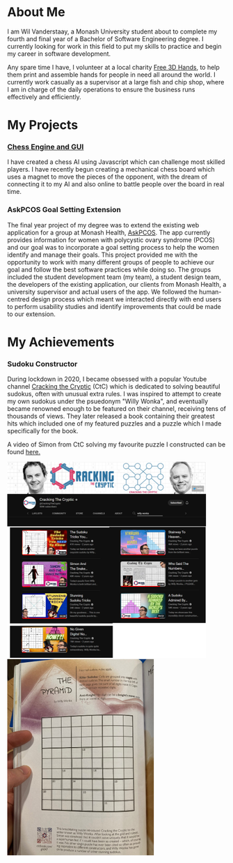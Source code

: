 # About Me

I am Wil Vanderstaay, a Monash University student about to complete my fourth and final year of a Bachelor of Software Engineering degree. I currently looking for work in this field to put my skills to practice and begin my career in software development.

Any spare time I have, I volunteer at a local charity [Free 3D Hands](https://free3dhands.org/), to help them print and assemble hands for people in need all around the world. I currently work casually as a supervisor at a large fish and chip shop, where I am in charge of the daily operations to ensure the business runs effectively and efficiently.

# My Projects

### [Chess Engine and GUI](https://github.com/wil-vanderstaay/chess_engine_gui)

I have created a chess AI using Javascript which can challenge most skilled players. I have recently begun creating a mechanical chess board which uses a magnet to move the pieces of the opponent, with the dream of connecting it to my AI and also online to battle people over the board in real time.

### AskPCOS Goal Setting Extension

The final year project of my degree was to extend the existing web application for a group at Monash Health, [AskPCOS](https://www.askpcos.org/). The app currently provides information for women with polycystic ovary syndrome (PCOS) and our goal was to incorporate a goal setting process to help the women identify and manage their goals. This project provided me with the opportunity to work with many different groups of people to achieve our goal and follow the best software practices while doing so. The groups included the student development team (my team), a student design team, the developers of the existing application, our clients from Monash Health, a university supervisor and actual users of the app. We followed the human-centred design process which meant we interacted directly with end users to perform usability studies and identify improvements that could be made to our extension. 

# My Achievements

### Sudoku Constructor

During lockdown in 2020, I became obsessed with a popular Youtube channel [Cracking the Cryptic](https://www.youtube.com/c/CrackingTheCryptic) (CtC) which is dedicated to solving beautiful sudokus, often with unusual extra rules. I was inspired to attempt to create my own sudokus under the psuedonym "Willy Wonka", and eventually became renowned enough to be featured on their channel, receiving tens of thousands of views. They later released a book containing their greatest hits which included one of my featured puzzles and a puzzle which I made specifically for the book.

A video of Simon from CtC solving my favourite puzzle I constructed can be found [here.](https://www.youtube.com/watch?v=FAhVKjr5GLg)

<div float="left">
    <img src="./imgs/ctc-videos.png" style="margin: auto; background-color: #0f0f0f;" alt="Cracking the Cryptic Videos" height="450"/>
    <img src="./imgs/pyramid-sudoku.jpg" style="margin: auto; background-color: #0f0f0f;" alt="Willy Wonka Pyramid Sudoku" height="450"/>
</div>